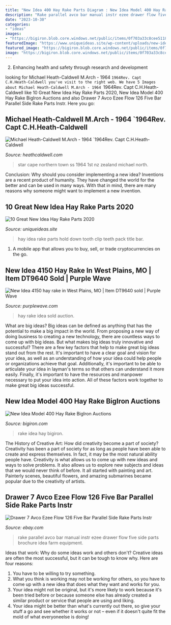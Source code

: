 ```yaml
---
title: "New Idea 400 Hay Rake Parts Diagram : New Idea Model 400 Hay Rake Bigiron Auctions"
description: "Rake parallel avco bar manual instr ezee drawer flow five side parts brochure idea farm equipment"
date: "2023-10-30"
categories:
- "ideas"
images:
- "https://bigiron.blob.core.windows.net/public/items/0f703a33c8cee51180c5000d3a60dbfc/newideamodel400hayrake-5.jpg"
featuredImage: "https://www.uniqueideas.site/wp-content/uploads/new-idea-hay-rake-tooth-with-hold-down-clip-for-49-400-402-403-ebay.jpg"
featured_image: "https://bigiron.blob.core.windows.net/public/items/0f703a33c8cee51180c5000d3a60dbfc/newideamodel400hayrake-5.jpg"
image: "https://bigiron.blob.core.windows.net/public/items/0f703a33c8cee51180c5000d3a60dbfc/newideamodel400hayrake-5.jpg"
---
```



2. Enhancing health and safety through research and development 

	

		
looking for Michael Heath-Caldwell M.Arch - 1964 `1964Rev. Capt C.H.Heath-Caldwell you've visit to the right web. We have 5 Images about Michael Heath-Caldwell M.Arch - 1964 `1964Rev. Capt C.H.Heath-Caldwell like 10 Great New Idea Hay Rake Parts 2020, New Idea Model 400 Hay Rake BigIron Auctions and also Drawer 7 Avco Ezee Flow 126 Five Bar Parallel Side Rake Parts Instr. Here you go:
		
    
## Michael Heath-Caldwell M.Arch - 1964 `1964Rev. Capt C.H.Heath-Caldwell

<img loading=lazy src="http://heathcaldwell.com/yahoo_site_admin/assets/images/North_Star_in_Cape_Town.10310155_std.jpg" onerror="this.onerror=null;this.src='https://tse3.mm.bing.net/th?id=OIP.1YnrVN2jPaxHgXRRaJ2ZPAHaEv&amp;pid=15.1';" alt="Michael Heath-Caldwell M.Arch - 1964 `1964Rev. Capt C.H.Heath-Caldwell">

_Source: heathcaldwell.com_

>star cape northern town ss 1964 1st nz zealand michael north. 

	

Conclusion: Why should you consider implementing a new idea?
Inventions are a recent product of humanity. They have changed the world for the better and can be used in many ways. With that in mind, there are many reasons why someone might want to implement a new invention.

    
## 10 Great New Idea Hay Rake Parts 2020

<img loading=lazy src="https://www.uniqueideas.site/wp-content/uploads/new-idea-hay-rake-tooth-with-hold-down-clip-for-49-400-402-403-ebay.jpg" onerror="this.onerror=null;this.src='https://tse1.mm.bing.net/th?id=OIP.nV_ArI9u0Q0N3tORU9xWqAHaHa&amp;pid=15.1';" alt="10 Great New Idea Hay Rake Parts 2020">

_Source: uniqueideas.site_

>hay idea rake parts hold down tooth clip teeth pack title bar. 

	

1. A mobile app that allows you to buy, sell, or trade cryptocurrencies on the go.

    
## New Idea 4150 Hay Rake In West Plains, MO | Item DT9640 Sold | Purple Wave

<img loading=lazy src="https://d323w7klwy72q3.cloudfront.net/i/a/2017/20170405ag/DT9640D.JPG" onerror="this.onerror=null;this.src='https://tse4.mm.bing.net/th?id=OIP.tD6c9yPnbNIX7a7Bd7QNGwHaFD&amp;pid=15.1';" alt="New Idea 4150 hay rake in West Plains, MO | Item DT9640 sold | Purple Wave">

_Source: purplewave.com_

>hay rake idea sold auction. 

	

What are big ideas?
Big ideas can be defined as anything that has the potential to make a big impact in the world. From proposing a new way of doing business to creating a new technology, there are countless ways to come up with big ideas. But what makes big ideas truly innovative and successful? There are a few key factors that help to make great big ideas stand out from the rest. 
It's important to have a clear goal and vision for your idea, as well as an understanding of how your idea could help people or organizations achieve that goal. Additionally, it's important to be able to articulate your idea in layman's terms so that others can understand it more easily. Finally, it's important to have the resources and manpower necessary to put your idea into action. All of these factors work together to make great big ideas successful.

    
## New Idea Model 400 Hay Rake BigIron Auctions

<img loading=lazy src="https://bigiron.blob.core.windows.net/public/items/0f703a33c8cee51180c5000d3a60dbfc/newideamodel400hayrake-5.jpg" onerror="this.onerror=null;this.src='https://tse1.mm.bing.net/th?id=OIP.CjDvaxUMENHI4Tyyzozg9wHaFj&amp;pid=15.1';" alt="New Idea Model 400 Hay Rake BigIron Auctions">

_Source: bigiron.com_

>rake idea hay bigiron. 

	

The History of Creative Art: How did creativity become a part of society?
Creativity has been a part of society for as long as people have been able to create and express themselves. In fact, it may be the most natural ability people have. Creativity is what allows us to come up with new ideas and ways to solve problems. It also allows us to explore new subjects and ideas that we would never think of before. It all started with painting and art. Painterly scenes, beautiful flowers, and amazing submarines became popular due to the creativity of artists.

    
## Drawer 7 Avco Ezee Flow 126 Five Bar Parallel Side Rake Parts Instr

<img loading=lazy src="http://thumbs3.ebaystatic.com/d/l225/m/mYGD2_C5McsuZCIXioxdKJA.jpg" onerror="this.onerror=null;this.src='https://tse2.mm.bing.net/th?id=OIP.UrwWQ6bvYOV-E_z_FxNYKQAAAA&amp;pid=15.1';" alt="Drawer 7 Avco Ezee Flow 126 Five Bar Parallel Side Rake Parts Instr">

_Source: ebay.com_

>rake parallel avco bar manual instr ezee drawer flow five side parts brochure idea farm equipment. 

	

Ideas that work: Why do some ideas work and others don't?
Creative ideas are often the most successful, but it can be tough to know why. Here are four reasons:
1. You have to be willing to try something.
2. What you think is working may not be working for others, so you have to come up with a new idea that does what they want and works for you.
3. Your idea might not be original, but it's more likely to work because it's been tried before or because someone else has already created a similar product or service that people are using and liking.
4. Your idea might be better than what's currently out there, so give your stuff a go and see whether it works or not – even if it doesn't quite fit the mold of what everyoneelse is doing!

